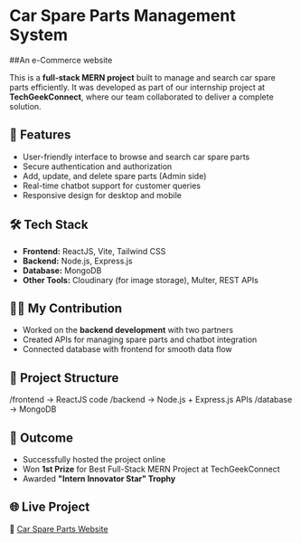 # Car Spare Parts Management System 
##An e-Commerce website

This is a **full-stack MERN project** built to manage and search car spare parts efficiently. It was developed as part of our internship project at **TechGeekConnect**, where our team collaborated to deliver a complete solution.  

## 🚀 Features  
- User-friendly interface to browse and search car spare parts  
- Secure authentication and authorization  
- Add, update, and delete spare parts (Admin side)  
- Real-time chatbot support for customer queries  
- Responsive design for desktop and mobile  

## 🛠️ Tech Stack  
- **Frontend:** ReactJS, Vite, Tailwind CSS  
- **Backend:** Node.js, Express.js  
- **Database:** MongoDB  
- **Other Tools:** Cloudinary (for image storage), Multer, REST APIs  

## 👩‍💻 My Contribution  
- Worked on the **backend development** with two partners  
- Created APIs for managing spare parts and chatbot integration  
- Connected database with frontend for smooth data flow  

## 📂 Project Structure  
/frontend -> ReactJS code
/backend -> Node.js + Express.js APIs
/database -> MongoDB


## 🎯 Outcome  
- Successfully hosted the project online  
- Won **1st Prize** for Best Full-Stack MERN Project at TechGeekConnect  
- Awarded **"Intern Innovator Star" Trophy**  

## 🌐 Live Project  
🔗 [Car Spare Parts Website](https://stellar-sunshine-97446d.netlify.app)  

